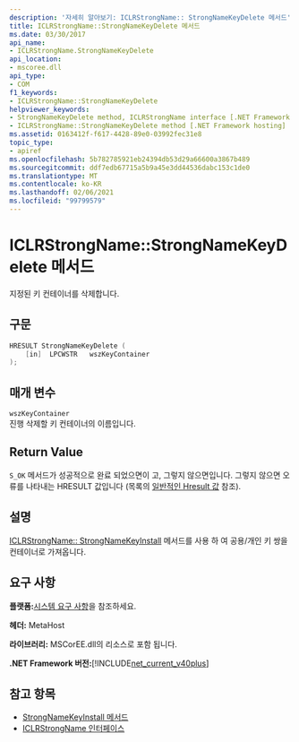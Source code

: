 ```yaml
---
description: '자세히 알아보기: ICLRStrongName:: StrongNameKeyDelete 메서드'
title: ICLRStrongName::StrongNameKeyDelete 메서드
ms.date: 03/30/2017
api_name:
- ICLRStrongName.StrongNameKeyDelete
api_location:
- mscoree.dll
api_type:
- COM
f1_keywords:
- ICLRStrongName::StrongNameKeyDelete
helpviewer_keywords:
- StrongNameKeyDelete method, ICLRStrongName interface [.NET Framework hosting]
- ICLRStrongName::StrongNameKeyDelete method [.NET Framework hosting]
ms.assetid: 0163412f-f617-4428-89e0-03992fec31e8
topic_type:
- apiref
ms.openlocfilehash: 5b782785921eb24394db53d29a66600a3867b489
ms.sourcegitcommit: ddf7edb67715a5b9a45e3dd44536dabc153c1de0
ms.translationtype: MT
ms.contentlocale: ko-KR
ms.lasthandoff: 02/06/2021
ms.locfileid: "99799579"
---
```

# <a name="iclrstrongnamestrongnamekeydelete-method"></a>ICLRStrongName::StrongNameKeyDelete 메서드

지정된 키 컨테이너를 삭제합니다.  
  
## <a name="syntax"></a>구문  
  
```cpp  
HRESULT StrongNameKeyDelete (  
    [in]  LPCWSTR   wszKeyContainer  
);  
```  
  
## <a name="parameters"></a>매개 변수  

 `wszKeyContainer`  
 진행 삭제할 키 컨테이너의 이름입니다.  
  
## <a name="return-value"></a>Return Value  

 `S_OK` 메서드가 성공적으로 완료 되었으면이 고, 그렇지 않으면입니다. 그렇지 않으면 오류를 나타내는 HRESULT 값입니다 (목록의 [일반적인 Hresult 값](/windows/win32/seccrypto/common-hresult-values) 참조).  
  
## <a name="remarks"></a>설명  

 [ICLRStrongName:: StrongNameKeyInstall](iclrstrongname-strongnamekeyinstall-method.md) 메서드를 사용 하 여 공용/개인 키 쌍을 컨테이너로 가져옵니다.  
  
## <a name="requirements"></a>요구 사항  

 **플랫폼:**[시스템 요구 사항](../../get-started/system-requirements.md)을 참조하세요.  
  
 **헤더:** MetaHost  
  
 **라이브러리:** MSCorEE.dll의 리소스로 포함 됩니다.  
  
 **.NET Framework 버전:**[!INCLUDE[net_current_v40plus](../../../../includes/net-current-v40plus-md.md)]  
  
## <a name="see-also"></a>참고 항목

- [StrongNameKeyInstall 메서드](iclrstrongname-strongnamekeyinstall-method.md)
- [ICLRStrongName 인터페이스](iclrstrongname-interface.md)
